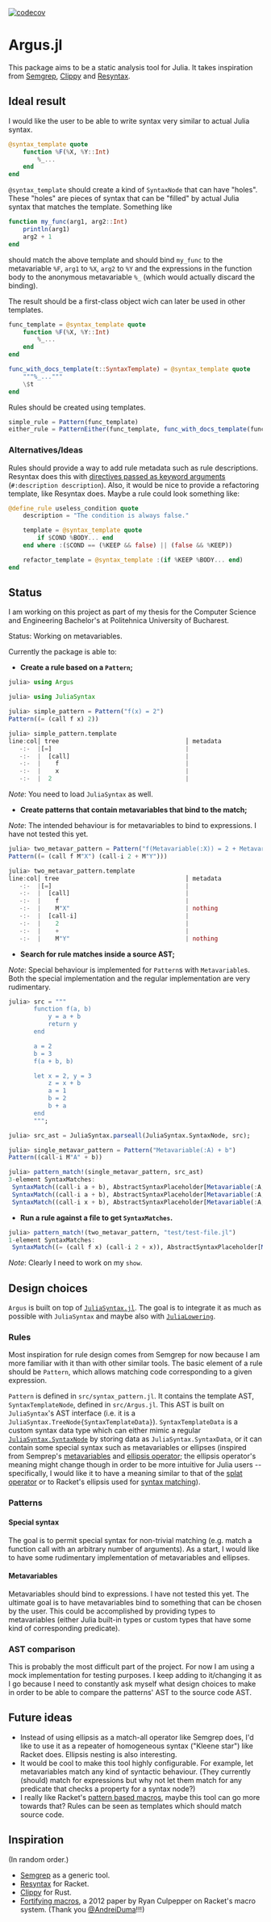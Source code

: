 [![codecov](https://codecov.io/gh/iuliadmtru/Argus.jl/graph/badge.svg?token=Z79DY1TSL4)](https://codecov.io/gh/iuliadmtru/Argus.jl)

# Argus.jl

This package aims to be a static analysis tool for Julia. It takes
inspiration from [Semgrep](https://github.com/semgrep/semgrep),
[Clippy](https://github.com/rust-lang/rust-clippy) and
[Resyntax](https://docs.racket-lang.org/resyntax/).


## Ideal result

I would like the user to be able to write syntax very similar to
actual Julia syntax.

~~~julia
@syntax_template quote
	function %F(%X, %Y::Int)
		%_...
	end
end
~~~

`@syntax_template` should create a kind of `SyntaxNode` that can have
"holes". These "holes" are pieces of syntax that can be "filled" by
actual Julia syntax that matches the template. Something like
```julia
function my_func(arg1, arg2::Int)
	println(arg1)
	arg2 + 1
end
```
should match the above template and should bind `my_func` to the
metavariable `%F`, `arg1` to `%X`, `arg2` to `%Y` and the expressions
in the function body to the anonymous metavariable `%_` (which would
actually discard the binding).

The result should be a first-class object wich can later be used in
other templates.

~~~julia
func_template = @syntax_template quote
	function %F(%X, %Y::Int)
		%_...
	end
end

func_with_docs_template(t::SyntaxTemplate) = @syntax_template quote
	"""%_..."""
	\$t
end
~~~

Rules should be created using templates.

```julia
simple_rule = Pattern(func_template)
either_rule = PatternEither(func_template, func_with_docs_template(func_template))
```

### Alternatives/Ideas

Rules should provide a way to add rule metadata such as rule
descriptions. Resyntax does this with [directives passed as keyword
arguments](https://docs.racket-lang.org/resyntax/Refactoring_Rules_and_Suites.html#%28form._%28%28lib._resyntax%2Fbase..rkt%29._define-refactoring-rule%29%29)
(`#:description description`). Also, it would be nice to provide a
refactoring template, like Resyntax does. Maybe a rule could look
something like:

```julia
@define_rule useless_condition quote
	description = "The condition is always false."

	template = @syntax_template quote
		if $COND %BODY... end
	end where :($COND == (%KEEP && false) || (false && %KEEP))

	refactor_template = @syntax_template :(if %KEEP %BODY... end)
end
```


## Status

I am working on this project as part of my thesis for the Computer
Science and Engineering Bachelor's at Politehnica University of
Bucharest.

Status: Working on metavariables.

Currently the package is able to:

- **Create a rule based on a `Pattern`;**

```julia
julia> using Argus

julia> using JuliaSyntax

julia> simple_pattern = Pattern("f(x) = 2")
Pattern((= (call f x) 2))

julia> simple_pattern.template
line:col│ tree                                   │ metadata
   -:-  |[=]                                     |
   -:-  |  [call]                                |
   -:-  |    f                                   |
   -:-  |    x                                   |
   -:-  |  2                                     |
```

_Note_: You need to load `JuliaSyntax` as well.

- **Create patterns that contain metavariables that bind to the match;**

_Note_: The intended behaviour is for metavariables to bind to
expressions. I have not tested this yet.

```julia
julia> two_metavar_pattern = Pattern("f(Metavariable(:X)) = 2 + Metavariable(:Y)")
Pattern((= (call f M"X") (call-i 2 + M"Y")))

julia> two_metavar_pattern.template
line:col│ tree                                   │ metadata
   -:-  |[=]                                     |
   -:-  |  [call]                                |
   -:-  |    f                                   |
   -:-  |    M"X"                                | nothing
   -:-  |  [call-i]                              |
   -:-  |    2                                   |
   -:-  |    +                                   |
   -:-  |    M"Y"                                | nothing
```

- **Search for rule matches inside a source AST;**

_Note_: Special behaviour is implemented for `Pattern`s with
`Metavariable`s. Both the special implementation and the regular
implementation are very rudimentary.

```julia
julia> src = """
       function f(a, b)
           y = a + b
           return y
       end

       a = 2
       b = 3
       f(a + b, b)

       let x = 2, y = 3
           z = x + b
           a = 1
           b = 2
           b + a
       end
       """;

julia> src_ast = JuliaSyntax.parseall(JuliaSyntax.SyntaxNode, src);

julia> single_metavar_pattern = Pattern("Metavariable(:A) + b")
Pattern((call-i M"A" + b))

julia> pattern_match!(single_metavar_pattern, src_ast)
3-element SyntaxMatches:
 SyntaxMatch((call-i a + b), AbstractSyntaxPlaceholder[Metavariable(:A, JuliaSyntax.SyntaxData(SourceFile("function f(a, b)\n    y = a + b\n    return y\nend\n\na = 2\nb = 3\nf(a + b, b)\n\nlet x = 2, y = 3\n    z = x + b\n    a = 1\n    b = 2\n    b + a\nend\n", 0, nothing, 1, [1, 18, 32, 45, 49, 50, 56, 62, 74, 75, 92, 106, 116, 126, 136, 140]), JuliaSyntax.GreenNode{JuliaSyntax.SyntaxHead}(JuliaSyntax.SyntaxHead(K"Identifier", 0x0000), 0x00000001, ()), 26, :a))])
 SyntaxMatch((call-i a + b), AbstractSyntaxPlaceholder[Metavariable(:A, JuliaSyntax.SyntaxData(SourceFile("function f(a, b)\n    y = a + b\n    return y\nend\n\na = 2\nb = 3\nf(a + b, b)\n\nlet x = 2, y = 3\n    z = x + b\n    a = 1\n    b = 2\n    b + a\nend\n", 0, nothing, 1, [1, 18, 32, 45, 49, 50, 56, 62, 74, 75, 92, 106, 116, 126, 136, 140]), JuliaSyntax.GreenNode{JuliaSyntax.SyntaxHead}(JuliaSyntax.SyntaxHead(K"Identifier", 0x0000), 0x00000001, ()), 64, :a))])
 SyntaxMatch((call-i x + b), AbstractSyntaxPlaceholder[Metavariable(:A, JuliaSyntax.SyntaxData(SourceFile("function f(a, b)\n    y = a + b\n    return y\nend\n\na = 2\nb = 3\nf(a + b, b)\n\nlet x = 2, y = 3\n    z = x + b\n    a = 1\n    b = 2\n    b + a\nend\n", 0, nothing, 1, [1, 18, 32, 45, 49, 50, 56, 62, 74, 75, 92, 106, 116, 126, 136, 140]), JuliaSyntax.GreenNode{JuliaSyntax.SyntaxHead}(JuliaSyntax.SyntaxHead(K"Identifier", 0x0000), 0x00000001, ()), 100, :x))])
```

- **Run a rule against a file to get `SyntaxMatches`.**

```julia
julia> pattern_match!(two_metavar_pattern, "test/test-file.jl")
1-element SyntaxMatches:
 SyntaxMatch((= (call f x) (call-i 2 + x)), AbstractSyntaxPlaceholder[Metavariable(:X, JuliaSyntax.SyntaxData(SourceFile("function f(a, b)\n    y = a + b\n    return y\nend\n\na + b\na + b + c # (call-i a + b c); 4 children, all leaves; Semgrep finds this\nc + a + b # (call-i c + a b); 4 children, all leaves; Semgrep doesn't find this\n\nf(x) = \"a\"\nf(x) = 2 + x\ng(x) = 2 + x\n", 0, "test/test-file.jl", 1, [1, 18, 32, 45, 49, 50, 56, 129, 209, 210, 221, 234, 247]), JuliaSyntax.GreenNode{JuliaSyntax.SyntaxHead}(JuliaSyntax.SyntaxHead(K"Identifier", 0x0000), 0x00000001, ()), 223, :x)), Metavariable(:Y, JuliaSyntax.SyntaxData(SourceFile("function f(a, b)\n    y = a + b\n    return y\nend\n\na + b\na + b + c # (call-i a + b c); 4 children, all leaves; Semgrep finds this\nc + a + b # (call-i c + a b); 4 children, all leaves; Semgrep doesn't find this\n\nf(x) = \"a\"\nf(x) = 2 + x\ng(x) = 2 + x\n", 0, "test/test-file.jl", 1, [1, 18, 32, 45, 49, 50, 56, 129, 209, 210, 221, 234, 247]), JuliaSyntax.GreenNode{JuliaSyntax.SyntaxHead}(JuliaSyntax.SyntaxHead(K"Identifier", 0x0000), 0x00000001, ()), 232, :x))])
```

_Note_: Clearly I need to work on my `show`.


## Design choices

`Argus` is built on top of
[`JuliaSyntax.jl`](https://github.com/JuliaLang/JuliaSyntax.jl). The
goal is to integrate it as much as possible with `JuliaSyntax` and
maybe also with
[`JuliaLowering`](https://github.com/c42f/JuliaLowering.jl).

### Rules

Most inspiration for rule design comes from Semgrep for now because I
am more familiar with it than with other similar tools. The basic
element of a rule should be `Pattern`, which allows matching code
corresponding to a given expression.

`Pattern` is defined in `src/syntax_pattern.jl`. It contains the
template AST, `SyntaxTemplateNode`, defined in `src/Argus.jl`. This
AST is built on `JuliaSyntax`'s AST interface (i.e. it is a
`JuliaSyntax.TreeNode{SyntaxTemplateData}`). `SyntaxTemplateData` is a
custom syntax data type which can either mimic a regular
[`JuliaSyntax.SyntaxNode`](https://julialang.github.io/JuliaSyntax.jl/dev/api/#JuliaSyntax.SyntaxNode)
by storing data as `JuliaSyntax.SyntaxData`, or it can contain some
special syntax such as metavariables or ellipses (inspired from
Semprep's
[metavariables](https://semgrep.dev/docs/writing-rules/pattern-syntax#metavariables)
and [ellipsis
operator](https://semgrep.dev/docs/writing-rules/pattern-syntax#ellipsis-operator);
the ellipsis operator's meaning might change though in order to be
more intuitive for Julia users -- specifically, I would like it to
have a meaning similar to that of the [splat
operator](https://docs.julialang.org/en/v1/base/base/#...) or to
Racket's ellipsis used for [syntax
matching](https://docs.racket-lang.org/reference/stx-patterns.html)).

### Patterns

#### Special syntax

The goal is to permit special syntax for non-trivial matching
(e.g. match a function call with an arbitrary number of arguments). As
a start, I would like to have some rudimentary implementation of
metavariables and ellipses.

#### Metavariables

Metavariables should bind to expressions. I have not tested this
yet. The ultimate goal is to have metavariables bind to something that
can be chosen by the user. This could be accomplished by providing
types to metavariables (either Julia built-in types or custom types
that have some kind of corresponding predicate).

### AST comparison

This is probably the most difficult part of the project. For now I am
using a mock implementation for testing purposes. I keep adding to
it/changing it as I go because I need to constantly ask myself what
design choices to make in order to be able to compare the patterns'
AST to the source code AST.


## Future ideas

- Instead of using ellipsis as a match-all operator like Semgrep does,
  I'd like to use it as a repeater of homogeneous syntax ("Kleene
  star") like Racket does. Ellipsis nesting is also interesting.
- It would be cool to make this tool highly configurable. For example,
  let metavariables match any kind of syntactic behaviour. (They
  currently (should) match for expressions but why not let them match
  for any predicate that checks a property for a syntax node?)
- I really like Racket's [pattern based
  macros](https://docs.racket-lang.org/guide/pattern-macros.html),
  maybe this tool can go more towards that? Rules can be seen as
  templates which should match source code.


## Inspiration

(In random order.)

- [Semgrep](https://semgrep.dev/docs/writing-rules/overview) as a
  generic tool.
- [Resyntax](https://docs.racket-lang.org/resyntax/index.html) for
  Racket.
- [Clippy](https://doc.rust-lang.org/clippy/) for Rust.
- [Fortifying
  macros](https://www2.ccs.neu.edu/racket/pubs/c-jfp12.pdf), a 2012
  paper by Ryan Culpepper on Racket's macro system. (Thank you
  [@AndreiDuma](https://github.com/AndreiDuma)!!!)
